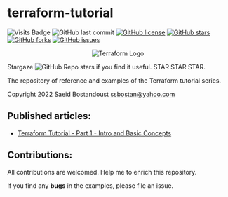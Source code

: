 # terraform-tutorial

![Visits Badge](https://badges.pufler.dev/visits/ssbostan/terraform-tutorial)
![GitHub last commit](https://img.shields.io/github/last-commit/ssbostan/terraform-tutorial)
[![GitHub license](https://img.shields.io/github/license/ssbostan/terraform-tutorial)](https://github.com/ssbostan/terraform-tutorial/blob/master/LICENSE)
[![GitHub stars](https://img.shields.io/github/stars/ssbostan/terraform-tutorial)](https://github.com/ssbostan/terraform-tutorial/stargazers)
[![GitHub forks](https://img.shields.io/github/forks/ssbostan/terraform-tutorial)](https://github.com/ssbostan/terraform-tutorial/network)
[![GitHub issues](https://img.shields.io/github/issues/ssbostan/terraform-tutorial)](https://github.com/ssbostan/terraform-tutorial/issues)

<p align="center">
 <img alt="Terraform Logo" src="https://upload.wikimedia.org/wikipedia/commons/thumb/0/04/Terraform_Logo.svg/1280px-Terraform_Logo.svg.png">
</p>

Stargaze ![GitHub Repo stars](https://img.shields.io/github/stars/ssbostan/terraform-tutorial?style=social) if you find it useful. STAR STAR STAR.

The repository of reference and examples of the Terraform tutorial series.

Copyright 2022 Saeid Bostandoust <ssbostan@yahoo.com>

## Published articles:

 - [Terraform Tutorial - Part 1 - Intro and Basic Concepts](https://itnext.io/terraform-tutorial-part-1-intro-and-basic-concepts-7a27ae7722b6)

## Contributions:

All contributions are welcomed. Help me to enrich this repository.

If you find any **bugs** in the examples, please file an issue.

